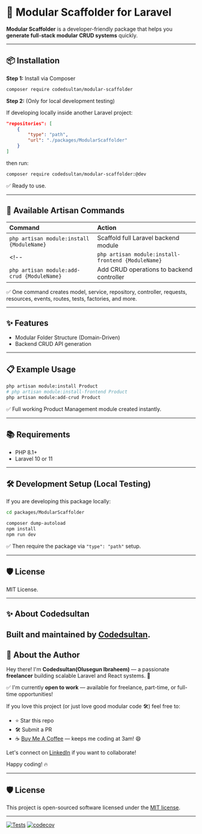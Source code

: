 
# 🚀 Modular Scaffolder for Laravel

**Modular Scaffolder** is a developer-friendly package that helps you **generate full-stack modular CRUD systems** quickly.

<!-- ✅ Laravel Modular Backend  
✅ Inertia.js + React + Typescript Frontend  
✅ Full CRUD Pages (Create/Edit/Show/Index)  
✅ React Hook Form + Zod Validation  
✅ TailwindCSS + Shadcn/UI Ready  
✅ Toast Notifications + Confirm Dialogs Included -->

---

## 📦 Installation

**Step 1:** Install via Composer

```bash
composer require codedsultan/modular-scaffolder
```

**Step 2:** (Only for local development testing)

If developing locally inside another Laravel project:

```json
"repositories": [
    {
        "type": "path",
        "url": "./packages/ModularScaffolder"
    }
]
```
then run:

```bash
composer require codedsultan/modular-scaffolder:@dev
```

✅ Ready to use.

---

## 🚀 Available Artisan Commands

| Command | Action |
|:--------|:-------|
| `php artisan module:install {ModuleName}` | Scaffold full Laravel backend module |
<!-- | `php artisan module:install-frontend {ModuleName}` | Scaffold full React frontend module |
| `php artisan module:add-crud {ModuleName}` | Add CRUD operations to backend controller | -->

✅ One command creates model, service, repository, controller, requests, resources, events, routes, tests, factories, and more.

<!-- ✅ Frontend side creates pages, services, hooks, components. -->

---

## ✨ Features

- Modular Folder Structure (Domain-Driven)
- Backend CRUD API generation
<!-- - Frontend CRUD UI generation (Inertia.js + React + Tailwind) -->
<!-- - React Hook Form + Zod Validation
- Toasts for Notifications
- Confirm Dialogs for Deletes
- Pagination Ready
- Reusable Layout (Dashboard)
- Extendable & Customisable -->

---

## 📋 Example Usage

```bash
php artisan module:install Product
# php artisan module:install-frontend Product
php artisan module:add-crud Product
```

✅ Full working Product Management module created instantly.

---

## 📚 Requirements

- PHP 8.1+
- Laravel 10 or 11
<!-- - Node 18+ (for Vite + Tailwind)
- TailwindCSS
- Shadcn UI installed
- Inertia.js React adapter installed -->

---

## 🛠 Development Setup (Local Testing)

If you are developing this package locally:

```bash
cd packages/ModularScaffolder

composer dump-autoload
npm install
npm run dev
```

✅ Then require the package via `"type": "path"` setup.

---

## 🛡️ License

MIT License.

---

## ✨ About Codedsultan

Built and maintained by [Codedsultan](https://github.com/Codedsultan).  
---

## 👋 About the Author

Hey there! I'm **Codedsultan(Olusegun Ibraheem)** — a passionate **freelancer** building scalable Laravel and React systems. 🚀

✅ I'm currently **open to work** — available for freelance, part-time, or full-time opportunities!

If you love this project (or just love good modular code 🛠️) feel free to:

- ⭐ Star this repo
- 🛠️ Submit a PR
- ☕ [Buy Me A Coffee](https://www.buymeacoffee.com/codesultan) — keeps me coding at 3am! 😄

Let's connect on [LinkedIn](https://www.linkedin.com/in/codesultan/) if you want to collaborate!

Happy coding! 🔥

---

## 🛡️ License

This project is open-sourced software licensed under the [MIT license](LICENSE).

---

<!-- We build tools that make Laravel and React development faster, cleaner, and happier. 🚀
```

---

 -->

[![Tests](https://github.com/Codedsultan/modular-scaffolder/actions/workflows/tests.yml/badge.svg)](https://github.com/Codedsultan/modular-scaffolder/actions)
[![codecov](https://codecov.io/gh/Codedsultan/modular-scaffolder/branch/main/graph/badge.svg)](https://codecov.io/gh/Codedsultan/modular-scaffolder)

<!-- Full-stack Laravel Modular CRUD Generator... -->



